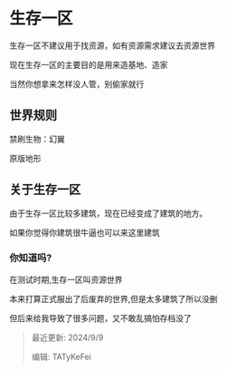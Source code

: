 # 生存一区

生存一区不建议用于找资源，如有资源需求建议去资源世界

现在生存一区的主要目的是用来造基地、造家

当然你想拿来怎样没人管，别偷家就行

## 世界规则

禁刷生物：幻翼

原版地形

## 关于生存一区

由于生存一区比较多建筑，现在已经变成了建筑的地方。

如果你觉得你建筑很牛逼也可以来这里建筑

### 你知道吗?

在测试时期,生存一区叫资源世界

本来打算正式服出了后废弃的世界,但是太多建筑了所以没删

但后来给我导致了很多问题，又不敢乱搞怕存档没了

> 最近更新: 2024/9/9
>
> 编辑: TATyKeFei